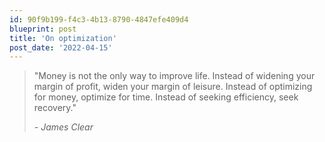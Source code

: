 ```yaml
---
id: 90f9b199-f4c3-4b13-8790-4847efe409d4
blueprint: post
title: 'On optimization'
post_date: '2022-04-15'
---
```

<!-- wp:quote -->
<blockquote class="wp-block-quote"><p>"Money is not the only way to improve life. Instead of widening your margin of profit, widen your margin of leisure. Instead of optimizing for money, optimize for time. Instead of seeking efficiency, seek recovery."</p><cite>- James Clear </cite></blockquote>
<!-- /wp:quote -->